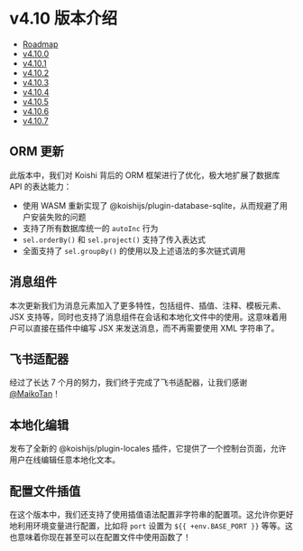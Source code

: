 # v4.10 版本介绍

- [Roadmap](https://github.com/koishijs/koishi/issues/839)
- [v4.10.0](https://github.com/koishijs/koishi/releases/tag/4.10.0)
- [v4.10.1](https://github.com/koishijs/koishi/releases/tag/4.10.1)
- [v4.10.2](https://github.com/koishijs/koishi/releases/tag/4.10.2)
- [v4.10.3](https://github.com/koishijs/koishi/releases/tag/4.10.3)
- [v4.10.4](https://github.com/koishijs/koishi/releases/tag/4.10.4)
- [v4.10.5](https://github.com/koishijs/koishi/releases/tag/4.10.5)
- [v4.10.6](https://github.com/koishijs/koishi/releases/tag/4.10.6)
- [v4.10.7](https://github.com/koishijs/koishi/releases/tag/4.10.7)

## ORM 更新

此版本中，我们对 Koishi 背后的 ORM 框架进行了优化，极大地扩展了数据库 API 的表达能力：

- 使用 WASM 重新实现了 @koishijs/plugin-database-sqlite，从而规避了用户安装失败的问题
- 支持了所有数据库统一的 `autoInc` 行为
- `sel.orderBy()` 和 `sel.project()` 支持了传入表达式
- 全面支持了 `sel.groupBy()` 的使用以及上述语法的多次链式调用

## 消息组件

本次更新我们为消息元素加入了更多特性，包括组件、插值、注释、模板元素、JSX 支持等，同时也支持了消息组件在会话和本地化文件中的使用。这意味着用户可以直接在插件中编写 JSX 来发送消息，而不再需要使用 XML 字符串了。

## 飞书适配器

经过了长达 7 个月的努力，我们终于完成了飞书适配器，让我们感谢 [@MaikoTan](https://github.com/maikotan)！

## 本地化编辑

发布了全新的 @koishijs/plugin-locales 插件，它提供了一个控制台页面，允许用户在线编辑任意本地化文本。

## 配置文件插值

<div v-pre>

在这个版本中，我们还支持了使用插值语法配置非字符串的配置项。这允许你更好地利用环境变量进行配置，比如将 `port` 设置为 `${{ +env.BASE_PORT }}` 等等。这也意味着你现在甚至可以在配置文件中使用函数了！

</div>
